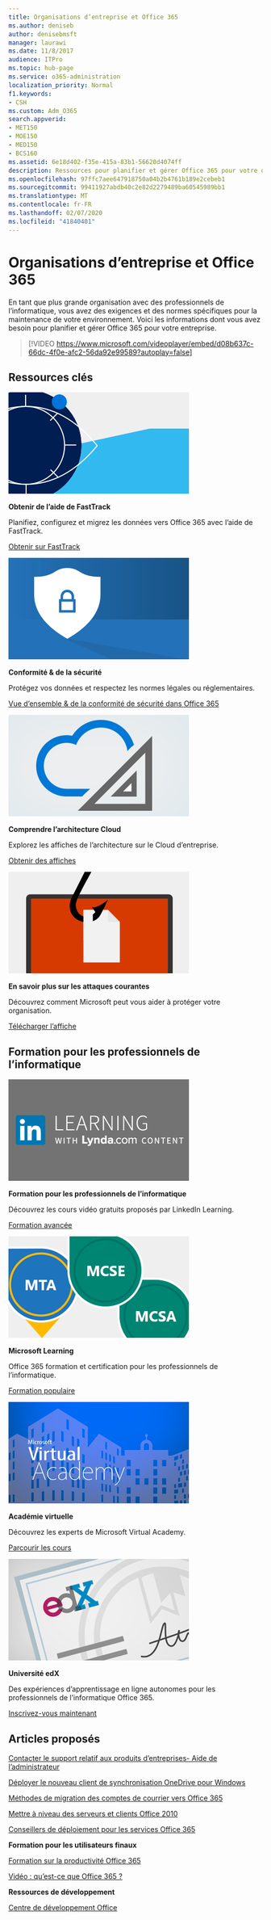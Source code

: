 ```yaml
---
title: Organisations d’entreprise et Office 365
ms.author: deniseb
author: denisebmsft
manager: laurawi
ms.date: 11/8/2017
audience: ITPro
ms.topic: hub-page
ms.service: o365-administration
localization_priority: Normal
f1.keywords:
- CSH
ms.custom: Adm_O365
search.appverid:
- MET150
- MOE150
- MED150
- BCS160
ms.assetid: 6e18d402-f35e-415a-83b1-56620d4074ff
description: Ressources pour planifier et gérer Office 365 pour votre organisation d’entreprise.
ms.openlocfilehash: 97ffc7aee647918750a04b2b4761b189e2cebeb1
ms.sourcegitcommit: 99411927abdb40c2e82d2279489ba60545989bb1
ms.translationtype: MT
ms.contentlocale: fr-FR
ms.lasthandoff: 02/07/2020
ms.locfileid: "41840401"
---
```

# <a name="enterprise-organizations-and-office-365"></a>Organisations d’entreprise et Office 365

En tant que plus grande organisation avec des professionnels de l’informatique, vous avez des exigences et des normes spécifiques pour la maintenance de votre environnement. Voici les informations dont vous avez besoin pour planifier et gérer Office 365 pour votre entreprise.
  

> [!VIDEO https://www.microsoft.com/videoplayer/embed/d08b637c-66dc-4f0e-afc2-56da92e99589?autoplay=false]
  
## <a name="key-resources"></a>Ressources clés

![Le symbole de l’oeil de FastTrack pour l’approvisionnement](media/263443cf-d8bd-460b-ac46-a08323551f3f.png)
  
 **Obtenir de l’aide de FastTrack**
  
Planifiez, configurez et migrez les données vers Office 365 avec l’aide de FastTrack.
  
[Obtenir sur FastTrack](https://go.microsoft.com/fwlink/?linkid=238431)
  
![Symboles de sécurité et de conformité](media/f96c2cdf-d151-4f44-bb11-20bb7f366a21.png)
  
 **Conformité &amp; de la sécurité**
  
Protégez vos données et respectez les normes légales ou réglementaires.
  
[Vue d’ensemble &amp; de la conformité de sécurité dans Office 365](https://support.office.com/article/dcb83b2c-ac66-4ced-925d-50eb9698a0b2)
  
![Symboles de Cloud et d’architecture](media/2850ac8d-4c99-4825-869e-83724c4ef54e.png)
  
 **Comprendre l’architecture Cloud**
  
Explorez les affiches de l’architecture sur le Cloud d’entreprise.
  
[Obtenir des affiches](https://aka.ms/cloudarch)
  
[![Crochet snagging un document sur un écran (attaque par hameçonnage)](media/dc32a996-623a-400c-9b7a-ed1b89a56948.png)](https://aka.ms/commonattacks)
  
 **En savoir plus sur les attaques courantes**
  
Découvrez comment Microsoft peut vous aider à protéger votre organisation.
  
[Télécharger l’affiche](https://aka.ms/commonattacks)
  
## <a name="training-for-it-pros"></a>Formation pour les professionnels de l’informatique

![Formation pour les professionnels de l’informatique de LinkedIn Learning](media/b951eac7-9d99-42b5-86a3-3058a6445077.png)
  
 **Formation pour les professionnels de l’informatique**
  
Découvrez les cours vidéo gratuits proposés par LinkedIn Learning.
  
[Formation avancée](https://support.office.com/article/68cc9b95-0bdc-491e-a81f-ee70b3ec63c5.aspx)
  
![Certifications Microsoft Learning : MTA, MCSE, MCSA](media/8eab3b6a-5aff-423c-9c57-fd078fdebca8.png)
  
 **Microsoft Learning**
  
Office 365 formation et certification pour les professionnels de l’informatique.
  
[Formation populaire](https://go.microsoft.com/fwlink/?linkid=826247)
  
![Académie virtuelle Microsoft](media/1bced083-acd6-4705-9f22-22009166a5d7.png)
  
 **Académie virtuelle**
  
Découvrez les experts de Microsoft Virtual Academy.
  
[Parcourir les cours](https://go.microsoft.com/fwlink/?linkid=826248)
  
![certificat Université edX](media/c52ff863-94fa-4d6e-b91f-f9057956a7b0.png)
  
 **Université edX**
  
Des expériences d’apprentissage en ligne autonomes pour les professionnels de l’informatique Office 365.
  
[Inscrivez-vous maintenant](https://go.microsoft.com/fwlink/?linkid=852994)
  
## <a name="featured-articles"></a>Articles proposés

[Contacter le support relatif aux produits d’entreprises- Aide de l’administrateur](https://support.office.com/article/32a17ca7-6fa0-4870-8a8d-e25ba4ccfd4b)
  
[Déployer le nouveau client de synchronisation OneDrive pour Windows](https://support.office.com/article/3f3a511c-30c6-404a-98bf-76f95c519668)
  
[Méthodes de migration des comptes de courrier vers Office 365](https://support.office.com/article/0a4913fe-60fb-498f-9155-a86516418842)
  
[Mettre à niveau des serveurs et clients Office 2010](upgrade-from-office-2010-servers-and-products.md)
  
[Conseillers de déploiement pour les services Office 365](deployment-advisors-for-office-365.md)
  
 **Formation pour les utilisateurs finaux**
  
[Formation sur la productivité Office 365](https://support.office.com/article/af07cb6b-980d-4f33-8599-322582767408)
  
[Vidéo : qu’est-ce que Office 365 ?](https://support.office.com/article/847caf12-2589-452c-8aca-1c009797678b)
  
 **Ressources de développement**
  
[Centre de développement Office](https://go.microsoft.com/fwlink/?linkid=615418)
  

